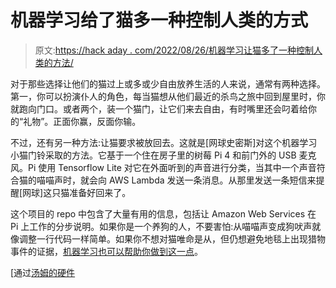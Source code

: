 # 机器学习给了猫多一种控制人类的方式

> 原文:[https://hack aday . com/2022/08/26/机器学习让猫多了一种控制人类的方法/](https://hackaday.com/2022/08/26/machine-learning-gives-cats-one-more-way-to-control-their-humans/)

对于那些选择让他们的猫过上或多或少自由放养生活的人来说，通常有两种选择。第一，你可以扮演仆人的角色，每当猫想从他们最近的杀鸟之旅中回到屋里时，你就跑向门口。或者两个，装一个猫门，让它们来去自由，有时嘴里还会叼着给你的“礼物”。正面你赢，反面你输。

不过，还有另一种方法:让猫要求被放回去。这就是[网球史密斯]对这个机器学习小猫门铃采取的方法。它基于一个住在房子里的树莓 Pi 4 和前门外的 USB 麦克风。Pi 使用 Tensorflow Lite 对它在外面听到的声音进行分类，当其中一个声音符合猫的喵喵声时，就会向 AWS Lambda 发送一条消息。从那里发送一条短信来提醒[网球]这只猫准备好回来了。

这个项目的 repo 中包含了大量有用的信息，包括让 Amazon Web Services 在 Pi 上工作的分步说明。如果你是一个养狗的人，不要害怕:从喵喵声变成狗吠声就像调整一行代码一样简单。如果你不想对猫唯命是从，但仍想避免地毯上出现猎物事件的证据，[机器学习也可以帮助你做到这一点](https://hackaday.com/2019/07/01/ai-recognizes-and-locks-out-murder-cats/)。

[通过[汤姆的硬件](https://www.tomshardware.com/news/raspberry-pi-cat-doorbell)